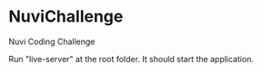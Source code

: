 # NuviChallenge
Nuvi Coding Challenge

Run "live-server" at the root folder. It should start the application.